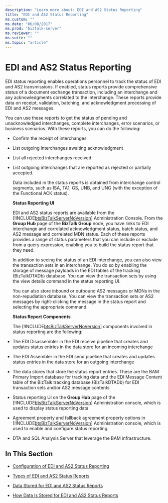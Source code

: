 ```yaml
---
description: "Learn more about: EDI and AS2 Status Reporting"
title: "EDI and AS2 Status Reporting"
ms.custom: ""
ms.date: "06/08/2017"
ms.prod: "biztalk-server"
ms.reviewer: ""
ms.suite: ""
ms.topic: "article"
---
```

# EDI and AS2 Status Reporting
EDI status reporting enables operations personnel to track the status of EDI and AS2 transmissions. If enabled, status reports provide comprehensive status of a document exchange transaction, including an interchange and any acknowledgments correlated to the interchange. These reports provide data on receipt, validation, batching, and acknowledgment processing of EDI and AS2 messages.  
  
 You can use these reports to get the status of pending and unacknowledged interchanges, complete interchanges, error scenarios, or business scenarios. With these reports, you can do the following:  
  
- Confirm the receipt of interchanges  
  
- List outgoing interchanges awaiting acknowledgment  
  
- List all rejected interchanges received  
  
- List outgoing interchanges that are reported as rejected or partially accepted.  
  
  Data included in the status reports is obtained from interchange control segments, such as ISA, TA1, GS, UNB, and UNG (with the exception of the Functional ACK status).  
  
  **Status Reporting UI**  
  
  EDI and AS2 status reports are available from the [!INCLUDE[btsBizTalkServerNoVersion](../includes/btsbiztalkservernoversion-md.md)] Administration Console. From the **Group Hub** page of the **BizTalk Group** node, you have links to EDI interchange and correlated acknowledgment status, batch status, and AS2 message and correlated MDN status. Each of these reports provides a range of status parameters that you can include or exclude from a query expression, enabling you to build the status report that they need.  
  
  In addition to seeing the status of an EDI interchange, you can also view the transaction sets in an interchange. You do so by enabling the storage of message payloads in the EDI tables of the tracking (BizTalkDTADb) database. You can view the transaction sets by using the view details command in the status reporting UI.  
  
  You can also store inbound or outbound AS2 messages or MDNs in the non-repudiation database. You can view the transaction sets or AS2 messages by right-clicking the message in the status report and selecting the appropriate command.  
  
  **Status Report Components**  
  
  The [!INCLUDE[btsBizTalkServerNoVersion](../includes/btsbiztalkservernoversion-md.md)] components involved in status reporting are the following:  
  
- The EDI Disassembler in the EDI receive pipeline that creates and updates status entries in the data store for an incoming interchange  
  
- The EDI Assembler in the EDI send pipeline that creates and updates status entries in the data store for an outgoing interchange  
  
- The data stores that store the status report entries. These are the BAM Primary Import database for tracking data and the EDI Message Content table of the BizTalk tracking database (BizTalkDTADb) for EDI transaction sets and/or AS2 message contents  
  
- Status reporting UI on the **Group Hub** page of the [!INCLUDE[btsBizTalkServerNoVersion](../includes/btsbiztalkservernoversion-md.md)] Administration console, which is used to display status reporting data  
  
- Agreement property and fallback agreement property options in [!INCLUDE[btsBizTalkServerNoVersion](../includes/btsbiztalkservernoversion-md.md)] Administration console, which is used to enable and configure status reporting  
  
- DTA and SQL Analysis Server that leverage the BAM infrastructure.  
  
## In This Section  
  
-   [Configuration of EDI and AS2 Status Reporting](../core/configuration-of-edi-and-as2-status-reporting.md)  
  
-   [Types of EDI and AS2 Status Reports](../core/types-of-edi-and-as2-status-reports.md)  
  
-   [Data Stored for EDI and AS2 Status Reports](../core/data-stored-for-edi-and-as2-status-reports.md)  
  
-   [How Data Is Stored for EDI and AS2 Status Reports](../core/how-data-is-stored-for-edi-and-as2-status-reports.md)
